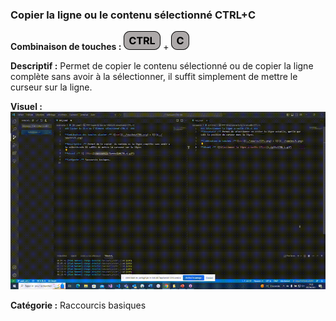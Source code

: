 ### Copier la ligne ou le contenu sélectionné CTRL+C

**Combinaison de touches :** ![ctrl](../touches/CTRL.png) + ![C](../touches/C.png)

**Descriptif :** Permet de copier le contenu sélectionné ou de copier la ligne complète sans avoir à la sélectionner, il suffit simplement de mettre le curseur sur la ligne.

**Visuel :** ![ CTRL+C](./gifs/CTRL+C.gif)

**Catégorie :** Raccourcis basiques


